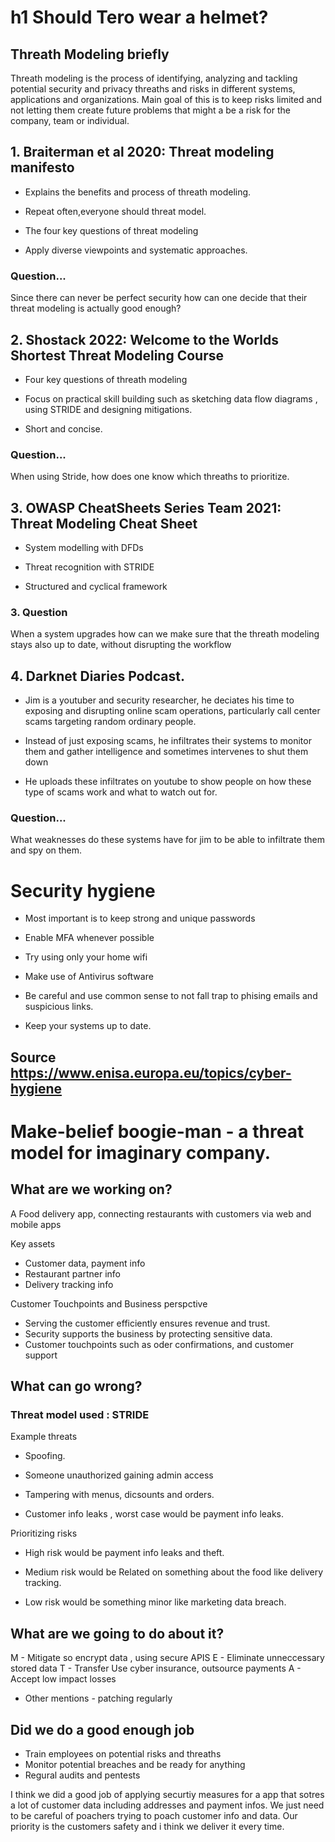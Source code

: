 # h1 Should Tero wear a helmet?


## Threath Modeling briefly

<p> Threath modeling is the process of identifying, analyzing and tackling potential security and privacy threaths and risks in different systems, applications and organizations. Main goal of this is to keep risks limited and not letting them create future problems that might a be a risk for the company, team or individual.</p>

## 1. Braiterman et al 2020: Threat modeling manifesto
- Explains the benefits and process of threath modeling.
  
- Repeat often,everyone should threat model.
  
- The four key questions of threat modeling
  
- Apply diverse viewpoints and systematic approaches.

### Question...

<p>Since there can never be perfect security how can one decide that their threat modeling is actually good enough?</p>

## 2. Shostack 2022: Welcome to the Worlds Shortest Threat Modeling Course

- Four key questions of threath modeling

- Focus on practical skill building such as sketching data flow diagrams , using STRIDE and designing mitigations.
  
- Short and concise.

### Question...

<p>When using Stride, how does one know which threaths to prioritize.</p>

## 3. OWASP CheatSheets Series Team 2021: Threat Modeling Cheat Sheet

- System modelling with DFDs
  
- Threat recognition with STRIDE

- Structured and cyclical framework

### 3. Question

<p>When a system upgrades how can we make sure that the threath modeling stays also up to date, without disrupting the workflow</p>

## 4.  Darknet Diaries Podcast.

- Jim is a youtuber and security researcher, he deciates his time to exposing and disrupting online scam operations, particularly call center scams targeting random ordinary people.

- Instead of just exposing scams, he infiltrates their systems to monitor them and gather intelligence and sometimes intervenes to shut them down

- He uploads these infiltrates on youtube to show people on how these type of scams work and what to watch out for.

### Question...

<p> What weaknesses do these systems have for jim to be able to infiltrate them and spy on them.</p>

# Security hygiene

- Most important is to keep strong and unique passwords
  
- Enable MFA whenever possible
  
- Try using only your home wifi
  
- Make use of Antivirus software
  
- Be careful and use common sense to not fall trap to phising emails and suspicious links.
  
- Keep your systems up to date.

## Source https://www.enisa.europa.eu/topics/cyber-hygiene

# Make-belief boogie-man - a threat model for imaginary company.

## What are we working on?
<p> A Food delivery app, connecting restaurants with customers via web and mobile apps</p>

<P>Key assets</P>

- Customer data, payment info
- Restaurant partner info
- Delivery tracking info

<p>Customer Touchpoints and Business perspctive</p>

- Serving the customer efficiently ensures revenue and trust.
- Security supports the business by protecting sensitive data.
- Customer touchpoints such as oder confirmations, and customer support

## What can go wrong?

### Threat model used : STRIDE

<p> Example threats</p>

- Spoofing.

- Someone unauthorized gaining admin access

- Tampering with menus, dicsounts and orders.

- Customer info leaks , worst case would be payment info leaks.

<p> Prioritizing risks </p>

- High risk would be payment info leaks and theft.

- Medium risk would be Related on something about the food like delivery tracking.

- Low risk would be something minor like marketing data breach.

## What are we going to do about it?
M - Mitigate so encrypt data , using secure APIS
E - Eliminate unneccessary stored data
T - Transfer Use cyber insurance, outsource payments
A - Accept low impact losses
- Other mentions - patching regularly
## Did we do a good enough job

- Train employees on potential risks and threaths
- Monitor potential breaches and be ready for anything
- Regural audits and pentests

<p> I think we did a good job of applying securtiy measures for a  app that sotres a lot of customer data including addresses and payment infos. We just need to be careful of poachers trying to poach customer info and data. Our priority is the customers safety and i think we deliver it every time. </p>


  
